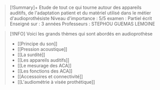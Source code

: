 >[!Summary]+
>Etude de tout ce qui tourne autour des appareils auditifs, de l'adaptation patient et du matériel utilisé dans le métier d'audioprothésiste
>Niveau d'importance : 5/5
>examen : Partiel écrit
>Enseigné sur : 3 années
>Professeurs : STEPHOU GUEMAS LEMOINE

>[!INFO]
>Voici les grands thèmes qui sont abordés en audioprothèse
>
>- [[Principe du son]]
>- [[Pression acoustique]]
>- [[La surdité]]
>- [[Les appareils auditifs]]
>- [[Le mesurage des ACA]]
>- [[Les fonctions des ACA]]
>- [[Accessoires et connectivité]]
>- [[L'audiométrie à visée prothétique]]
